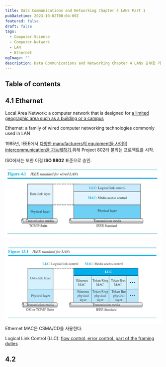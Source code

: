 ```yaml
---
title: Data Communications and Networking Chapter 4 LANs Part 1
pubDatetime: 2023-10-02T00:04:00Z
featured: false
draft: false
tags:
  - Computer-Science
  - Computer-Network
  - LAN
  - Ethernet
ogImage: ""
description: Data Communications and Networking Chapter 4 LANs 공부한 거 정리
---
```


## Table of contents

## 4.1 Ethernet

Local Area Network: a computer network that is designed for <u>a limited geographic area such as a building or a campus</u>

Ethernet: a family of wired computer networking technologies commonly used in LAN

1985년, IEEE에서 <u> 다양한 manufacturers의 equipment들 사이의 intercommunication을 가능케하기 </u> 위해 Project 802라 불리는 프로젝트를 시작.

ISO에서는 또한 이걸 **ISO 8802** 표준으로 승인.

![](/src/assets/image/data-communications-and-networking-chapter-4-lans-part1-1696173798651.jpeg)

![](/src/assets/image/data-communications-and-networking-chapter-4-lans-part1-1696173925385.jpeg)
Ethernet MAC은 CSMA/CD를 사용한다.

Logical Link Control (LLC): <u> flow control, error control, part of the framing duties </u>

## 4.2

